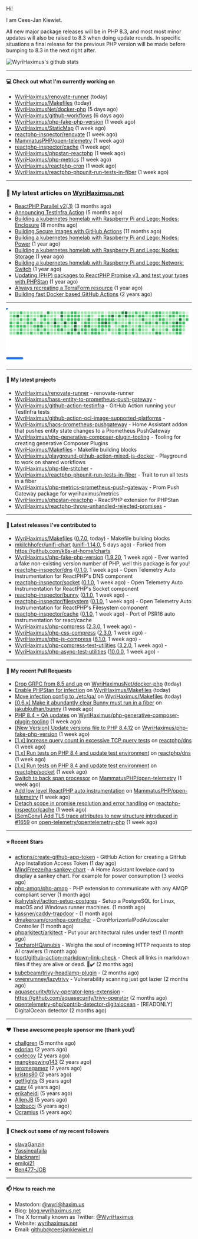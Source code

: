 Hi!

I am Cees-Jan Kiewiet.

All new major package releases will be in PHP 8.3, and most most minor updates will also be raised to 8.3 when doing update rounds. In specific situations a final release for the previous PHP version will be made before bumping to 8.3 in the next right after.

![WyriHaximus's github stats](https://github-readme-stats.vercel.app/api?username=WyriHaximus&show_icons=true)

---

#### 💻 Check out what I'm currently working on

- [WyriHaximus/renovate-runner](https://github.com/WyriHaximus/renovate-runner) (today)
- [WyriHaximus/Makefiles](https://github.com/WyriHaximus/Makefiles) (today)
- [WyriHaximusNet/docker-php](https://github.com/WyriHaximusNet/docker-php) (5 days ago)
- [WyriHaximus/github-workflows](https://github.com/WyriHaximus/github-workflows) (6 days ago)
- [WyriHaximus/php-fake-php-version](https://github.com/WyriHaximus/php-fake-php-version) (1 week ago)
- [WyriHaximus/StaticMap](https://github.com/WyriHaximus/StaticMap) (1 week ago)
- [reactphp-inspector/renovate](https://github.com/reactphp-inspector/renovate) (1 week ago)
- [MammatusPHP/open-telemetry](https://github.com/MammatusPHP/open-telemetry) (1 week ago)
- [reactphp-inspector/cache](https://github.com/reactphp-inspector/cache) (1 week ago)
- [WyriHaximus/phpstan-reactphp](https://github.com/WyriHaximus/phpstan-reactphp) (1 week ago)
- [WyriHaximus/php-metrics](https://github.com/WyriHaximus/php-metrics) (1 week ago)
- [WyriHaximus/reactphp-cron](https://github.com/WyriHaximus/reactphp-cron) (1 week ago)
- [WyriHaximus/reactphp-phpunit-run-tests-in-fiber](https://github.com/WyriHaximus/reactphp-phpunit-run-tests-in-fiber) (1 week ago)

---

### 📜 My latest articles on [WyriHaximus.net](https://blog.wyrihaximus.net/)

- [ReactPHP Parallel v2(.1)](https://blog.wyrihaximus.net/2025/06/reactphp-parallel-v2-/) (3 months ago)
- [Announcing TestInfra Action](https://blog.wyrihaximus.net/2025/03/announcing-testinfra-action/) (5 months ago)
- [Building a kubernetes homelab with Raspberry Pi and Lego: Nodes: Enclosure](https://blog.wyrihaximus.net/2024/12/building-a-kubernetes-homelab-with-raspberry-pies-and-lego-nodes-enclosure/) (8 months ago)
- [Building Secure Images with GitHub Actions](https://blog.wyrihaximus.net/2024/10/building-secure-images-with-github-actions/) (11 months ago)
- [Building a kubernetes homelab with Raspberry Pi and Lego: Nodes: Power](https://blog.wyrihaximus.net/2024/09/building-a-kubernetes-homelab-with-raspberry-pies-and-lego-nodes-power/) (1 year ago)
- [Building a kubernetes homelab with Raspberry Pi and Lego: Nodes: Storage](https://blog.wyrihaximus.net/2024/08/building-a-kubernetes-homelab-with-raspberry-pies-and-lego-nodes-storage/) (1 year ago)
- [Building a kubernetes homelab with Raspberry Pi and Lego: Network: Switch](https://blog.wyrihaximus.net/2024/07/building-a-kubernetes-homelab-with-raspberry-pies-and-lego-network-switch/) (1 year ago)
- [Updating (PHP) packages to ReactPHP Promise v3, and test your types with PHPStan](https://blog.wyrihaximus.net/2024/06/updating-php-packages-to-reactphp-promise-v3--and-test-your-types-with-phpstan/) (1 year ago)
- [Always recreating a TerraForm resource](https://blog.wyrihaximus.net/2024/04/always-recreating-a-terraform-resource/) (1 year ago)
- [Building fast Docker based GitHub Actions](https://blog.wyrihaximus.net/2023/03/building-fast-docker-based-github-actions/) (2 years ago)

---

<picture>
  <source
    media="(prefers-color-scheme: dark)"
    srcset="images/breakout-dark.svg"
  />
  <source
    media="(prefers-color-scheme: light)"
    srcset="images/breakout-light.svg"
  />
  <img alt="Breakout Game" src="images/breakout-light.svg" />
</picture>

---

#### 🌱 My latest projects

- [WyriHaximus/renovate-runner](https://github.com/WyriHaximus/renovate-runner) - renovate-runner
- [WyriHaximus/hass-entity-to-prometheus-push-gateway](https://github.com/WyriHaximus/hass-entity-to-prometheus-push-gateway) - 
- [WyriHaximus/github-action-testinfra](https://github.com/WyriHaximus/github-action-testinfra) - GitHub Action running your TestInfra tests
- [WyriHaximus/github-action-oci-image-supported-platforms](https://github.com/WyriHaximus/github-action-oci-image-supported-platforms) - 
- [WyriHaximus/hacs-prometheus-pushgateway](https://github.com/WyriHaximus/hacs-prometheus-pushgateway) - Home Assistant addon that pushes entity state changes to a Prometheus PushGateway
- [WyriHaximus/php-generative-composer-plugin-tooling](https://github.com/WyriHaximus/php-generative-composer-plugin-tooling) - Tooling for creating generative Composer Plugins
- [WyriHaximus/Makefiles](https://github.com/WyriHaximus/Makefiles) - Makefile building blocks
- [WyriHaximus/playground-github-action-mixed-js-docker](https://github.com/WyriHaximus/playground-github-action-mixed-js-docker) - Playground to work on shared workflows
- [WyriHaximus/php-tile-stitcher](https://github.com/WyriHaximus/php-tile-stitcher) - 
- [WyriHaximus/reactphp-phpunit-run-tests-in-fiber](https://github.com/WyriHaximus/reactphp-phpunit-run-tests-in-fiber) - Trait to run all tests in a fiber
- [WyriHaximus/php-metrics-prometheus-push-gateway](https://github.com/WyriHaximus/php-metrics-prometheus-push-gateway) - Prom Push Gateway package for wyrihaximus/metrics
- [WyriHaximus/phpstan-reactphp](https://github.com/WyriHaximus/phpstan-reactphp) - ReactPHP extension for PHPStan
- [WyriHaximus/reactphp-throw-unhandled-rejected-promises](https://github.com/WyriHaximus/reactphp-throw-unhandled-rejected-promises) - 

---

#### 🔭 Latest releases I've contributed to

- [WyriHaximus/Makefiles](https://github.com/WyriHaximus/Makefiles) ([0.7.0](https://github.com/WyriHaximus/Makefiles/releases/tag/0.7.0), today) - Makefile building blocks
- [mkilchhofer/unifi-chart](https://github.com/mkilchhofer/unifi-chart) ([unifi-1.14.0](https://github.com/mkilchhofer/unifi-chart/releases/tag/unifi-1.14.0), 5 days ago) - Forked from https://github.com/k8s-at-home/charts
- [WyriHaximus/php-fake-php-version](https://github.com/WyriHaximus/php-fake-php-version) ([1.9.20](https://github.com/WyriHaximus/php-fake-php-version/releases/tag/1.9.20), 1 week ago) - Ever wanted a fake non-existing version number of PHP, well this package is for you!
- [reactphp-inspector/dns](https://github.com/reactphp-inspector/dns) ([0.1.0](https://github.com/reactphp-inspector/dns/releases/tag/0.1.0), 1 week ago) - Open Telemetry Auto Instrumentation for ReactPHP&#39;s DNS component
- [reactphp-inspector/socket](https://github.com/reactphp-inspector/socket) ([0.1.0](https://github.com/reactphp-inspector/socket/releases/tag/0.1.0), 1 week ago) - Open Telemetry Auto Instrumentation for ReactPHP&#39;s Socket component
- [reactphp-inspector/bunny](https://github.com/reactphp-inspector/bunny) ([0.1.0](https://github.com/reactphp-inspector/bunny/releases/tag/0.1.0), 1 week ago) - 
- [reactphp-inspector/filesystem](https://github.com/reactphp-inspector/filesystem) ([0.1.0](https://github.com/reactphp-inspector/filesystem/releases/tag/0.1.0), 1 week ago) - Open Telemetry Auto Instrumentation for ReactPHP&#39;s Filesystem component
- [reactphp-inspector/cache](https://github.com/reactphp-inspector/cache) ([0.1.0](https://github.com/reactphp-inspector/cache/releases/tag/0.1.0), 1 week ago) - Port of PSR16 auto instrumentation for react/cache
- [WyriHaximus/php-compress](https://github.com/WyriHaximus/php-compress) ([2.3.0](https://github.com/WyriHaximus/php-compress/releases/tag/2.3.0), 1 week ago) - 
- [WyriHaximus/php-css-compress](https://github.com/WyriHaximus/php-css-compress) ([2.3.0](https://github.com/WyriHaximus/php-css-compress/releases/tag/2.3.0), 1 week ago) - 
- [WyriHaximus/php-js-compress](https://github.com/WyriHaximus/php-js-compress) ([6.1.0](https://github.com/WyriHaximus/php-js-compress/releases/tag/6.1.0), 1 week ago) - 
- [WyriHaximus/php-compress-test-utilities](https://github.com/WyriHaximus/php-compress-test-utilities) ([3.2.0](https://github.com/WyriHaximus/php-compress-test-utilities/releases/tag/3.2.0), 1 week ago) - 
- [WyriHaximus/php-async-test-utilities](https://github.com/WyriHaximus/php-async-test-utilities) ([10.0.0](https://github.com/WyriHaximus/php-async-test-utilities/releases/tag/10.0.0), 1 week ago) - 

---

#### 🔨 My recent Pull Requests

- [Drop GRPC from 8.5 and up](https://github.com/WyriHaximusNet/docker-php/pull/306) on [WyriHaximusNet/docker-php](https://github.com/WyriHaximusNet/docker-php) (today)
- [Enable PHPStan for infection](https://github.com/WyriHaximus/Makefiles/pull/46) on [WyriHaximus/Makefiles](https://github.com/WyriHaximus/Makefiles) (today)
- [Move infection config to ./etc/qa/](https://github.com/WyriHaximus/Makefiles/pull/45) on [WyriHaximus/Makefiles](https://github.com/WyriHaximus/Makefiles) (today)
- [[0.6.x] Make it abundantly clear Bunny must run in a fiber](https://github.com/jakubkulhan/bunny/pull/193) on [jakubkulhan/bunny](https://github.com/jakubkulhan/bunny) (1 week ago)
- [PHP 8.4 &#43; QA updates](https://github.com/WyriHaximus/php-generative-composer-plugin-tooling/pull/31) on [WyriHaximus/php-generative-composer-plugin-tooling](https://github.com/WyriHaximus/php-generative-composer-plugin-tooling) (1 week ago)
- [[New Version] Update versions file to PHP 8.4.12](https://github.com/WyriHaximus/php-fake-php-version/pull/157) on [WyriHaximus/php-fake-php-version](https://github.com/WyriHaximus/php-fake-php-version) (1 week ago)
- [[1.x] Increase query count in excessive TCP query tests](https://github.com/reactphp/dns/pull/240) on [reactphp/dns](https://github.com/reactphp/dns) (1 week ago)
- [[1.x] Run tests on PHP 8.4 and update test environment](https://github.com/reactphp/dns/pull/239) on [reactphp/dns](https://github.com/reactphp/dns) (1 week ago)
- [[1.x] Run tests on PHP 8.4 and update test environment](https://github.com/reactphp/socket/pull/326) on [reactphp/socket](https://github.com/reactphp/socket) (1 week ago)
- [Switch to back span processor](https://github.com/MammatusPHP/open-telemetry/pull/9) on [MammatusPHP/open-telemetry](https://github.com/MammatusPHP/open-telemetry) (1 week ago)
- [Add low level ReactPHP auto instrumentation](https://github.com/MammatusPHP/open-telemetry/pull/8) on [MammatusPHP/open-telemetry](https://github.com/MammatusPHP/open-telemetry) (1 week ago)
- [Detach scope in promise resolution and error handling](https://github.com/reactphp-inspector/cache/pull/8) on [reactphp-inspector/cache](https://github.com/reactphp-inspector/cache) (1 week ago)
- [[SemConv] Add TLS trace attributes to new structure introduced in #1659](https://github.com/open-telemetry/opentelemetry-php/pull/1695) on [open-telemetry/opentelemetry-php](https://github.com/open-telemetry/opentelemetry-php) (1 week ago)

---

#### ⭐ Recent Stars

- [actions/create-github-app-token](https://github.com/actions/create-github-app-token) - GitHub Action for creating a GitHub App Installation Access Token (1 day ago)
- [MindFreeze/ha-sankey-chart](https://github.com/MindFreeze/ha-sankey-chart) - A Home Assistant lovelace card to display a sankey chart. For example for power consumption (3 weeks ago)
- [php-amqp/php-amqp](https://github.com/php-amqp/php-amqp) - PHP extension to communicate with any AMQP compliant server (1 month ago)
- [ikalnytskyi/action-setup-postgres](https://github.com/ikalnytskyi/action-setup-postgres) - Setup a PostgreSQL for Linux, macOS and Windows runner machines. (1 month ago)
- [kassner/caddy-trapdoor](https://github.com/kassner/caddy-trapdoor) -  (1 month ago)
- [dmakeroam/cronhpa-controller](https://github.com/dmakeroam/cronhpa-controller) - CronHorizontalPodAutoscaler Controller (1 month ago)
- [phparkitect/arkitect](https://github.com/phparkitect/arkitect) - Put your architectural rules under test! (1 month ago)
- [TecharoHQ/anubis](https://github.com/TecharoHQ/anubis) - Weighs the soul of incoming HTTP requests to stop AI crawlers (1 month ago)
- [tcort/github-action-markdown-link-check](https://github.com/tcort/github-action-markdown-link-check) - Check all links in markdown files if they are alive or dead. 🔗✔️ (2 months ago)
- [kubebeam/trivy-headlamp-plugin](https://github.com/kubebeam/trivy-headlamp-plugin) -  (2 months ago)
- [owenrumney/lazytrivy](https://github.com/owenrumney/lazytrivy) - Vulnerability scanning just got lazier (2 months ago)
- [aquasecurity/trivy-operator-lens-extension](https://github.com/aquasecurity/trivy-operator-lens-extension) - https://github.com/aquasecurity/trivy-operator (2 months ago)
- [opentelemetry-php/contrib-detector-digitalocean](https://github.com/opentelemetry-php/contrib-detector-digitalocean) - [READONLY] DigitalOcean detector (2 months ago)

---

#### ❤️ These awesome people sponsor me (thank you!)

- [challgren](https://github.com/challgren) (5 months ago)
- [edorian](https://github.com/edorian) (2 years ago)
- [codecov](https://github.com/codecov) (2 years ago)
- [mangkepwing143](https://github.com/mangkepwing143) (2 years ago)
- [jeromegamez](https://github.com/jeromegamez) (2 years ago)
- [kristos80](https://github.com/kristos80) (2 years ago)
- [getflights](https://github.com/getflights) (3 years ago)
- [csev](https://github.com/csev) (4 years ago)
- [erikaheidi](https://github.com/erikaheidi) (5 years ago)
- [AllenJB](https://github.com/AllenJB) (5 years ago)
- [lcobucci](https://github.com/lcobucci) (5 years ago)
- [Ocramius](https://github.com/Ocramius) (5 years ago)

---

#### 👯 Check out some of my recent followers

- [slavaGanzin](https://github.com/slavaGanzin)
- [Yassineafaila](https://github.com/Yassineafaila)
- [blacknaml](https://github.com/blacknaml)
- [emiloi21](https://github.com/emiloi21)
- [Ben477-JOB](https://github.com/Ben477-JOB)

---

#### 📫 How to reach me

- Mastodon: [@wyri@haxim.us](https://toot-toot.wyrihaxim.us/@wyri)
- Blog: [blog.wyrihaximus.net](https://blog.wyrihaximus.net/)
- The X formally known as Twitter: [@WyriHaximus](https://twitter.com/WyriHaximus)
- Website: [wyrihaximus.net](https://wyrihaximus.net/)
- Email: [github@ceesjankiewiet.nl](mailto:github@ceesjankiewiet.nl)
